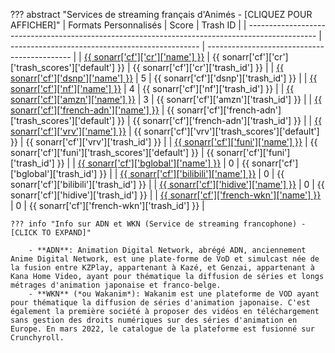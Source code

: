??? abstract "Services de streaming français d'Animés - [CLIQUEZ POUR AFFICHER]"
    | Formats Personnalisés                                                                           | Score                                           | Trash ID                                     |
    | ----------------------------------------------------------------------------------------------- | ----------------------------------------------- | -------------------------------------------- |
    | [{{ sonarr['cf']['cr']['name'] }}](/Sonarr/sonarr-collection-of-custom-formats/#cr)             | {{ sonarr['cf']['cr']['trash_scores']['default'] }}         | {{ sonarr['cf']['cr']['trash_id'] }}         |
    | [{{ sonarr['cf']['dsnp']['name'] }}](/Sonarr/sonarr-collection-of-custom-formats/#dsnp)         | 5                                               | {{ sonarr['cf']['dsnp']['trash_id'] }}       |
    | [{{ sonarr['cf']['nf']['name'] }}](/Sonarr/sonarr-collection-of-custom-formats/#nf)             | 4                                               | {{ sonarr['cf']['nf']['trash_id'] }}         |
    | [{{ sonarr['cf']['amzn']['name'] }}](/Sonarr/sonarr-collection-of-custom-formats/#amzn)         | 3                                               | {{ sonarr['cf']['amzn']['trash_id'] }}       |
    | [{{ sonarr['cf']['french-adn']['name'] }}](/Sonarr/sonarr-collection-of-custom-formats/#adn)    | {{ sonarr['cf']['french-adn']['trash_scores']['default'] }} | {{ sonarr['cf']['french-adn']['trash_id'] }} |
    | [{{ sonarr['cf']['vrv']['name'] }}](/Sonarr/sonarr-collection-of-custom-formats/#vrv)           | {{ sonarr['cf']['vrv']['trash_scores']['default'] }}        | {{ sonarr['cf']['vrv']['trash_id'] }}        |
    | [{{ sonarr['cf']['funi']['name'] }}](/Sonarr/sonarr-collection-of-custom-formats/#funi)         | {{ sonarr['cf']['funi']['trash_scores']['default'] }}       | {{ sonarr['cf']['funi']['trash_id'] }}       |
    | [{{ sonarr['cf']['bglobal']['name'] }}](/Sonarr/sonarr-collection-of-custom-formats/#b-global)  | 0                                               | {{ sonarr['cf']['bglobal']['trash_id'] }}    |
    | [{{ sonarr['cf']['bilibili']['name'] }}](/Sonarr/sonarr-collection-of-custom-formats/#bilibili) | 0                                               | {{ sonarr['cf']['bilibili']['trash_id'] }}   |
    | [{{ sonarr['cf']['hidive']['name'] }}](/Sonarr/sonarr-collection-of-custom-formats/#hidive)     | 0                                               | {{ sonarr['cf']['hidive']['trash_id'] }}     |
    | [{{ sonarr['cf']['french-wkn']['name'] }}](/Sonarr/sonarr-collection-of-custom-formats/#wkn)    | 0                                               | {{ sonarr['cf']['french-wkn']['trash_id'] }} |

    ??? info "Info sur ADN et WKN (Service de streaming francophone) - [CLICK TO EXPAND]"

        - **ADN**: Animation Digital Network, abrégé ADN, anciennement Anime Digital Network, est une plate-forme de VoD et simulcast née de la fusion entre KZPlay, appartenant à Kazé, et Genzai, appartenant à Kana Home Video, ayant pour thématique la diffusion de séries et longs métrages d'animation japonaise et franco-belge.
        - **WKN** (*ou Wakanim*): Wakanim est une plateforme de VOD ayant pour thématique la diffusion de séries d'animation japonaise. C'est également la première société à proposer des vidéos en téléchargement sans gestion des droits numériques sur des séries d'animation en Europe. En mars 2022, le catalogue de la plateforme est fusionné sur Crunchyroll.
